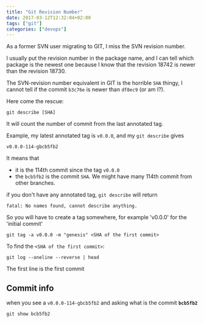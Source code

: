 ```yaml
---
title: "Git Revision Number"
date: 2017-03-12T12:32:04+02:00
tags: ["git"]
categories: ["devops"]
---
```

As a former SVN user migrating to GIT, I miss the SVN revision number. 

I usually put the revision number in the package name, and I can tell which package is the newest one because I know that the revision 18742 is newer than the revision 18730.

The SVN-revision number equivalent in GIT is the horrible `SHA` thingy, I cannot tell if the commit `b3c76e` is newer than `df8ec9` (or am I?). 

Here come the rescue:

```
git describe [SHA]
```

It will count the number of commit from the last annotated tag. 

Example, my latest annotated tag is `v0.0.0`, and my `git describe` gives 

```
v0.0.0-114-gbcb5fb2
```

It means that

- it is the 114th commit since the tag `v0.0.0`
- the `bcb5fb2` is the commit `SHA`. We might have many 114th commit from other branches.

if you don't have any annotated tag, `git describe` will return 

```
fatal: No names found, cannot describe anything.
```

So you will have to create a tag somewhere, for example 'v0.0.0' for the 'initial commit'

```
git tag -a v0.0.0 -m "genesis" <SHA of the first commit>
```

To find the `<SHA of the first commit>`:

```
git log --oneline --reverse | head
```
The first line is the first commit

## Commit info
when you see a `v0.0.0-114-gbcb5fb2` and asking what is the commit **`bcb5fb2`**

```
git show bcb5fb2
```


